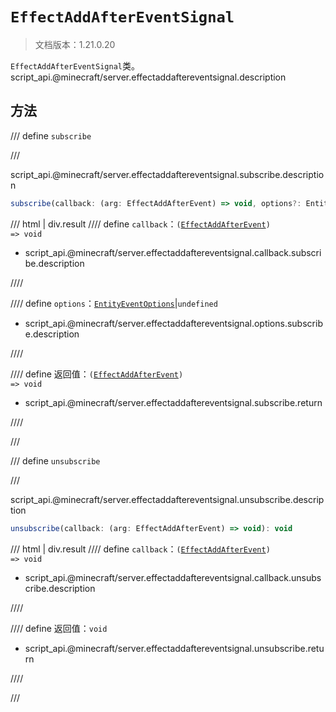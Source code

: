 # `EffectAddAfterEventSignal`

> 文档版本：1.21.0.20

`EffectAddAfterEventSignal`类。script_api.@minecraft/server.effectaddaftereventsignal.description

## 方法

/// define
`subscribe`


///

script_api.@minecraft/server.effectaddaftereventsignal.subscribe.description

```js
subscribe(callback: (arg: EffectAddAfterEvent) => void, options?: EntityEventOptions): (arg: EffectAddAfterEvent) => void
```

/// html | div.result
//// define
`callback`：<code>(<a href="../effectaddafterevent/">EffectAddAfterEvent</a>) =&gt; void</code>

- script_api.@minecraft/server.effectaddaftereventsignal.callback.subscribe.description


////

//// define
`options`：[`EntityEventOptions`](./entityeventoptions.md)|`undefined`

- script_api.@minecraft/server.effectaddaftereventsignal.options.subscribe.description


////

//// define
返回值：<code>(<a href="../effectaddafterevent/">EffectAddAfterEvent</a>) =&gt; void</code>

- script_api.@minecraft/server.effectaddaftereventsignal.subscribe.return


////

///


/// define
`unsubscribe`


///

script_api.@minecraft/server.effectaddaftereventsignal.unsubscribe.description

```js
unsubscribe(callback: (arg: EffectAddAfterEvent) => void): void
```

/// html | div.result
//// define
`callback`：<code>(<a href="../effectaddafterevent/">EffectAddAfterEvent</a>) =&gt; void</code>

- script_api.@minecraft/server.effectaddaftereventsignal.callback.unsubscribe.description


////

//// define
返回值：`void`

- script_api.@minecraft/server.effectaddaftereventsignal.unsubscribe.return


////

///

